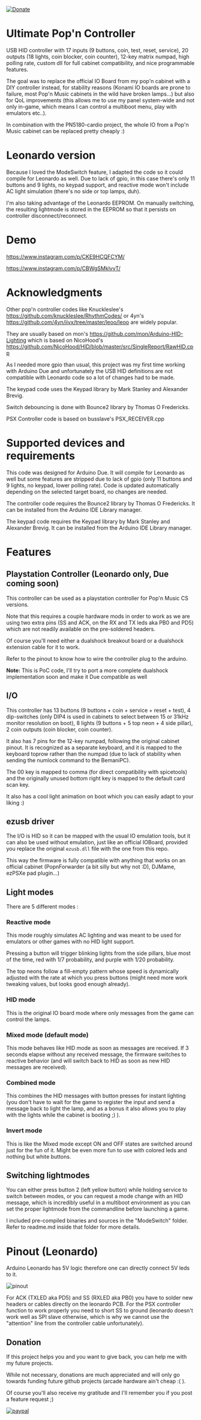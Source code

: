 [![Donate](https://img.shields.io/badge/Donate-PayPal-green.svg)](https://www.paypal.com/donate?hosted_button_id=WT735CX4UMZ9U)

# Ultimate Pop'n Controller

USB HID controller with 17 inputs (9 buttons, coin, test, reset, service), 20 outputs (18 lights, coin blocker, coin counter), 12-key matrix numpad, high polling rate, custom dll for full cabinet compatibility, and nice programmable features.

The goal was to replace the official IO Board from my pop'n cabinet with a DIY controller instead, for stability reasons (Konami IO boards are prone to failure, most Pop'n Music cabinets in the wild have broken lamps...) but also for QoL improvements (this allows me to use my panel system-wide and not only in-game, which means I can control a multiboot menu, play with emulators etc..).

In combination with the PN5180-cardio project, the whole IO from a Pop'n Music cabinet can be replaced pretty cheaply :)

# Leonardo version

Because I loved the ModeSwitch feature, I adapted the code so it could compile for Leonardo as well. Due to lack of gpio, in this case there's only 11 buttons and 9 lights, no keypad support, and reactive mode won't include AC light simulation (there's no side or top lamps, duh).

I'm also taking advantage of the Leonardo EEPROM. On manually switching, the resulting lightmode is stored in the EEPROM so that it persists on controller disconnect/reconnect.

# Demo

https://www.instagram.com/p/CKE9HCQFCYM/

https://www.instagram.com/p/CBWgSMklvvT/

# Acknowledgments

Other pop'n controller codes like Knuckleslee's https://github.com/knuckleslee/RhythmCodes/ or 4yn's https://github.com/4yn/iivx/tree/master/leoo/leoo are widely popular.

They are usually based on mon's https://github.com/mon/Arduino-HID-Lighting which is based on NicoHood's https://github.com/NicoHood/HID/blob/master/src/SingleReport/RawHID.cpp 

As I needed more gpio than usual, this project was my first time working with Arduino Due and unfortunately the USB HID definitions are not compatible with Leonardo code so a lot of changes had to be made.

The keypad code uses the Keypad library by Mark Stanley and Alexander Brevig.

Switch debouncing is done with Bounce2 library by Thomas O Fredericks.

PSX Controller code is based on busslave's PSX_RECEIVER.cpp

# Supported devices and requirements

This code was designed for Arduino Due. It will compile for Leonardo as well but some features are stripped due to lack of gpio (only 11 buttons and 9 lights, no keypad, lower polling rate). 
Code is updated automatically depending on the selected target board, no changes are needed.

The controller code requires the Bounce2 library by Thomas O Fredericks. It can be installed from the Arduino IDE Library manager.

The keypad code requires the Keypad library by Mark Stanley and Alexander Brevig. It can be installed from the Arduino IDE Library manager.

# Features

## Playstation Controller (Leonardo only, Due coming soon)

This controller can be used as a playstation controller for Pop'n Music CS versions.

Note that this requires a couple hardware mods in order to work as we are using two extra pins (SS and ACK, on the RX and TX leds aka PB0 and PD5) which are not readily available on the pre-soldered headers.

Of course you'll need either a dualshock breakout board or a dualshock extension cable for it to work.

Refer to the pinout to know how to wire the controller plug to the arduino.

**Note:** This is PoC code, I'll try to port a more complete dualshock implementation soon and make it Due compatible as well

## I/O

This controller has 13 buttons (9 buttons + coin + service + reset + test), 4 dip-switches (only DIP4 is used in cabinets to select between 15 or 31kHz monitor resolution on boot), 8 lights (9 buttons + 5 top neon + 4 side pillar), 2 coin outputs (coin blocker, coin counter).

It also has 7 pins for the 12-key numpad, following the original cabinet pinout. It is recognized as a separate keyboard, and it is mapped to the keyboard toprow rather than the numpad (due to lack of stability when sending the numlock command to the BemaniPC). 

The 00 key is mapped to comma (for direct compatibility with spicetools) and the originally unused bottom right key is mapped to the default card scan key.

It also has a cool light animation on boot which you can easily adapt to your liking :)

## ezusb driver

The I/O is HID so it can be mapped with the usual IO emulation tools, but it can also be used without emulation, just like an official IOBoard, provided you replace the original `ezusb.dll` file with the one from this repo.

This way the firmware is fully compatible with anything that works on an official cabinet (PopnForwarder (a bit silly but why not :D), DJMame, ezPSXe pad plugin...)

## Light modes

There are 5 different modes :

### Reactive mode

This mode roughly simulates AC lighting and was meant to be used for emulators or other games with no HID light support.

Pressing a button will trigger blinking lights from the side pillars, blue most of the time, red with 1/7 probability, and purple with 1/20 probability.

The top neons follow a fill-empty pattern whose speed is dynamically adjusted with the rate at which you press buttons (might need more work tweaking values, but looks good enough already).

### HID mode

This is the original IO board mode where only messages from the game can control the lamps.

### Mixed mode (default mode)

This mode behaves like HID mode as soon as messages are received. If 3 seconds elapse without any received message, the firmware switches to reactive behavior (and will switch back to HID as soon as new HID messages are received).

### Combined mode

This combines the HID messages with button presses for instant lighting (you don't have to wait for the game to register the input and send a message back to light the lamp, and as a bonus it also allows you to play with the lights while the cabinet is booting ;) ).

### Invert mode

This is like the Mixed mode except ON and OFF states are switched around just for the fun of it. Might be even more fun to use with colored leds and nothing but white buttons.

## Switching lightmodes

You can either press button 2 (left yellow button) while holding service to switch between modes, or you can request a mode change with an HID message, which is incredibly useful in a multiboot environment as you can set the proper lightmode from the commandline before launching a game.

I included pre-compiled binaries and sources in the "ModeSwitch" folder. Refer to readme.md inside that folder for more details.

# Pinout (Leonardo)

Arduino Leonardo has 5V logic therefore one can directly connect 5V leds to it.

![pinout](https://github.com/CrazyRedMachine/UltimatePopnController/blob/PSX/pinout_leonardo.png?raw=true)

For ACK (TXLED aka PD5) and SS (RXLED aka PB0) you have to solder new headers or cables directly on the leonardo PCB. For the PSX controller function to work properly you need to short SS to ground (leonardo doesn't work well as SPI slave otherwise, which is why we cannot use the "attention" line from the controller cable unfortunately).

## Donation

If this project helps you and you want to give back, you can help me with my future projects.

While not necessary, donations are much appreciated and will only go towards funding future github projects (arcade hardware ain't cheap :( ).

Of course you'll also receive my gratitude and I'll remember you if you post a feature request ;)

[![paypal](https://www.paypalobjects.com/en_US/i/btn/btn_donateCC_LG.gif)](https://www.paypal.com/donate?hosted_button_id=WT735CX4UMZ9U)
